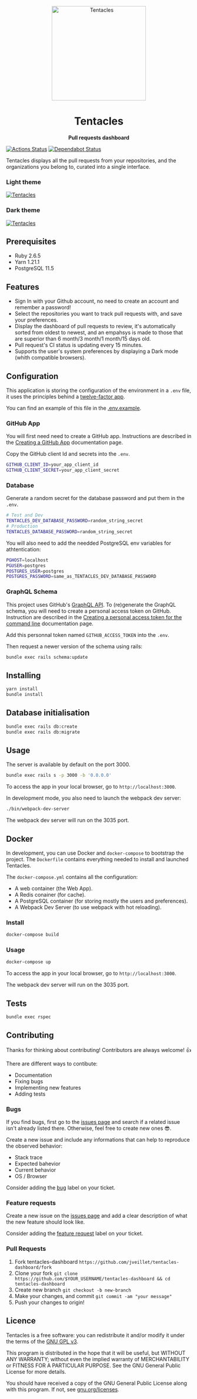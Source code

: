 <div align="center">
  <img alt="Tentacles" src="https://raw.githubusercontent.com/jveillet/tentacles-dashboard/master/app/webpacker/images/logo.png" width="256px">
  <h1>Tentacles</h1>
  <strong>Pull requests dashboard</strong>
</div>

[![Actions Status](https://github.com/jveillet/tentacles-dashboard/workflows/Ruby/badge.svg)](https://github.com/jveillet/tentacles-dashboard/actions)
[![Dependabot Status](https://api.dependabot.com/badges/status?host=github&repo=jveillet/tentacles-dashboard)](https://dependabot.com)

Tentacles displays all the pull requests from your repositories, and the organizations you belong to, curated into a single interface.

### Light theme

[![Tentacles](https://raw.githubusercontent.com/jveillet/tentacles-dashboard/master/app/webpacker/images/tentacles_screenshot_light.png)](#features)

### Dark theme

[![Tentacles](https://raw.githubusercontent.com/jveillet/tentacles-dashboard/master/app/webpacker/images/tentacles_screenshot_dark.png)](#features)

## Prerequisites

* Ruby 2.6.5
* Yarn 1.21.1
* PostgreSQL 11.5

## Features

* Sign In with your Github account, no need to create an account and remember a password!
* Select the repositories you want to track pull requests with, and save your preferences.
* Display the dashboard of pull requests to review, it's automatically sorted from oldest to newest, and an empahsys is
made to those that are superior than 6 month/3 month/1 month/15 days old.
* Pull request's CI status is updating every 15 minutes.
* Supports the user's system preferences by displaying a Dark mode (whith compatible browsers).

## Configuration

This application is storing the configuration of the environment in a `.env` file, it uses the principles behind a [twelve-factor app](https://12factor.net/).

You can find an example of this file in the [.env.example](https://github.com/jveillet/tentacles-dashboard/blob/master/.env.example).

### GitHub App

You will first need need to create a GitHub app. Instructions are described in the [Creating a GitHub App](https://developer.github.com/apps/building-github-apps/creating-a-github-app/) documentation page.

Copy the GitHub client Id and secrets into the `.env`.

```bash
GITHUB_CLIENT_ID=your_app_client_id
GITHUB_CLIENT_SECRET=your_app_client_secret
```

### Database

Generate a random secret for the database password and put them in the `.env`.

```bash
# Test and Dev
TENTACLES_DEV_DATABASE_PASSWORD=random_string_secret
# Production
TENTACLES_DATABASE_PASSWORD=random_string_secret
```

You will also need to add the needded PostgreSQL env variables for athtentication:

```bash
PGHOST=localhost
PGUSER=postgres
POSTGRES_USER=postgres
POSTGRES_PASSWORD=same_as_TENTACLES_DEV_DATABASE_PASSWORD
```

### GraphQL Schema

This project uses GitHub's [GraphQL API](https://developer.github.com/v4/).
To (re)generate the GraphQL schema, you will need to create a personal access token on GitHub.
Instruction are described in the [Creating a personal access token for the command line](https://help.github.com/en/articles/creating-a-personal-access-token-for-the-command-line) documentation page.

Add this personnal token named `GITHUB_ACCESS_TOKEN` into the `.env`.

Then request a newer version of the schema using rails:

```bash
bundle exec rails schema:update
```

## Installing

```bash
yarn install
bundle install
```

## Database initialisation

```bash
bundle exec rails db:create
bundle exec rails db:migrate
```

## Usage

The server is available by default on the port 3000.

```bash
bundle exec rails s -p 3000 -b '0.0.0.0'
```

To access the app in your local browser, go to `http://localhost:3000`.

In development mode, you also need to launch the webpack dev server:

```bash
./bin/webpack-dev-server
```

The webpack dev server will run on the 3035 port.

## Docker

In development, you can use Docker and `docker-compose` to bootstrap the project. The `Dockerfile` contains everything
needed to install and launched Tentacles.

The `docker-compose.yml` contains all the configuration:

* A web container (the Web App).
* A Redis conainer (for cache).
* A PostgreSQL container (for storing mostly the users and preferences).
* A Webpack Dev Server (to use webpack with hot reloading).

### Install

```bash
docker-compose build
```

### Usage

```bash
docker-compose up
```

To access the app in your local browser, go to `http://localhost:3000`.

The webpack dev server will run on the 3035 port.

## Tests

```bash
bundle exec rspec
```

## Contributing

Thanks for thinking about contributing! Contributors are always welcome! :thumbsup:

There are different ways to contibute:

* Documentation
* Fixing bugs
* Implementing new features
* Adding tests

### Bugs

If you find bugs, first go to the [issues page](https://github.com/jveillet/tentacles-dashboard/issues) and search if a related
issue isn't already listed there. Otherwise, feel free to create new ones 😎.

Create a new issue and include any informations that can help to reproduce the observed behavior:

* Stack trace
* Expected bahevior
* Current behavior
* OS / Browser

Consider adding the [bug](https://github.com/jveillet/tentacles-dashboard/labels) label on your ticket.

### Feature requests

Create a new issue on the [issues page](https://github.com/jveillet/tentacles-dashboard/issues) and add a clear description of what
the new feature should look like.

Consider adding the [feature request](https://github.com/jveillet/tentacles-dashboard/labels) label on your ticket.

### Pull Requests

1. Fork tentacles-dashboard `https://github.com/jveillet/tentacles-dashboard/fork`
2. Clone your fork `git clone https://github.com/$YOUR_USERNAME/tentacles-dashboard && cd tentacles-dashboard`
3. Create new branch `git checkout -b new-branch`
4. Make your changes, and commit `git commit -am "your message"`
5. Push your changes to origin!

## Licence

Tentacles is a free software: you can redistribute it and/or modify it under the terms of the [GNU GPL v3](LICENCE).

This program is distributed in the hope that it will be useful, but WITHOUT ANY WARRANTY; without even the implied
warranty of MERCHANTABILITY or FITNESS FOR A PARTICULAR PURPOSE. See the GNU General Public License for more details.

You should have received a copy of the GNU General Public License along with this program. If not, see
[gnu.org/licenses](http://www.gnu.org/licenses/).
